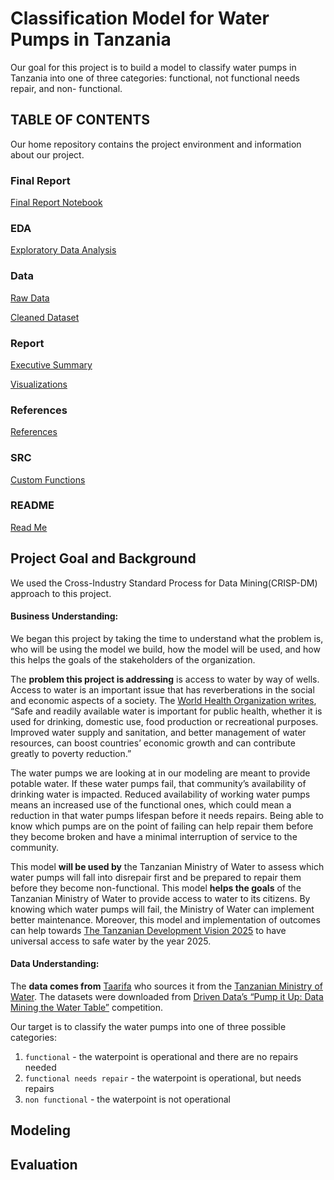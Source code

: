 
# Classification Model for Water Pumps in Tanzania

Our goal for this project is to build a model to classify water pumps in Tanzania into one of three categories: functional, not functional needs repair, and non- functional.

## TABLE OF CONTENTS

Our home repository contains the project environment and information about our project.

### Final Report

[Final Report Notebook](Final_Report.ipynb)


### EDA

[Exploratory Data Analysis](eda) 

### Data

[Raw Data](data)

[Cleaned Dataset](data/clean)


### Report

[Executive Summary](reports)

[Visualizations](reports/figures)

### References

[References](references)

### SRC

[Custom Functions](src)

### README

[Read Me](reports)

## Project Goal and Background

We used the Cross-Industry Standard Process for Data Mining(CRISP-DM) approach to this project. 

#### Business Understanding: 

We began this project by taking the time to understand what the problem is, who will be using the model we build, how the model will be used, and how this helps the goals of the stakeholders of the organization.

The **problem this project is addressing** is access to water by way of wells. Access to water is an important issue that has reverberations in the social and economic aspects of a society. The [World Health Organization writes](https://www.who.int/news-room/fact-sheets/detail/drinking-water#:~:text=Safe%20and%20readily%20available%20water,contribute%20greatly%20to%20poverty%20reduction.), “Safe and readily available water is important for public health, whether it is used for drinking, domestic use, food production or recreational purposes. Improved water supply and sanitation, and better management of water resources, can boost countries’ economic growth and can contribute greatly to poverty reduction.” 

The water pumps we are looking at in our modeling are meant to provide potable water. If these water pumps fail, that community’s availability of drinking water is impacted. Reduced availability of working water pumps means an increased use of the functional ones, which could mean a reduction in that water pumps lifespan before it needs repairs. Being able to know which pumps are on the point of failing can help repair them before they become broken and have a minimal interruption of service to the community.

This model **will be used by** the Tanzanian Ministry of Water to assess which water pumps will fall into disrepair first and be prepared to repair them before they become non-functional. This model **helps the goals** of the Tanzanian Ministry of Water to provide access to water to its citizens. By knowing which water pumps will fail, the Ministry of Water can implement better maintenance. Moreover, this model and implementation of outcomes can help towards [The Tanzanian Development Vision 2025](https://mof.go.tz/mofdocs/overarch/vision2025.htm) to have universal access to safe water by the year 2025.

#### Data Understanding:

The **data comes from** [Taarifa](http://taarifa.org/) who sources it from the [Tanzanian Ministry of Water](https://www.maji.go.tz/). The datasets were downloaded from [Driven Data’s “Pump it Up: Data Mining the Water Table”](https://www.drivendata.org/competitions/7/pump-it-up-data-mining-the-water-table/page/23/) competition.

Our target is to classify the water pumps into one of three possible categories:
1. `functional` - the waterpoint is operational and there are no repairs needed
2. `functional needs repair` - the waterpoint is operational, but needs repairs
3. `non functional` - the waterpoint is not operational



## Modeling

## Evaluation
